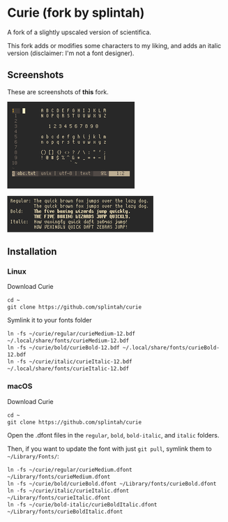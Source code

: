 # Curie (fork by splintah)

A fork of a slightly upscaled version of scientifica.

This fork adds or modifies some characters to my liking, and adds an italic version (disclaimer: I'm not a font designer).

## Screenshots

These are screenshots of **this** fork.

![curie-abc.png](./curie-abc.png)

![curie-example.png](./curie-example.png)

## Installation

### Linux

Download Curie
```shell
cd ~
git clone https://github.com/splintah/curie
```
Symlink it to your fonts folder
```shell
ln -fs ~/curie/regular/curieMedium-12.bdf ~/.local/share/fonts/curieMedium-12.bdf
ln -fs ~/curie/bold/curieBold-12.bdf ~/.local/share/fonts/curieBold-12.bdf
ln -fs ~/curie/italic/curieItalic-12.bdf ~/.local/share/fonts/curieItalic-12.bdf
```

### macOS

Download Curie
```shell
cd ~
git clone https://github.com/splintah/curie
```

Open the .dfont files in the `regular`, `bold`, `bold-italic`, and `italic` folders.

Then, if you want to update the font with just `git pull`, symlink them to `~/Library/Fonts/`:
```shell
ln -fs ~/curie/regular/curieMedium.dfont ~/Library/fonts/curieMedium.dfont
ln -fs ~/curie/bold/curieBold.dfont ~/Library/fonts/curieBold.dfont
ln -fs ~/curie/italic/curieItalic.dfont ~/Library/fonts/curieItalic.dfont
ln -fs ~/curie/bold-italic/curieBoldItalic.dfont ~/Library/fonts/curieBoldItalic.dfont
```
